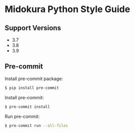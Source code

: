 # Midokura Python Style Guide

## Support Versions

- 3.7
- 3.8
- 3.9

## Pre-commit

Install pre-commit package:

```sh
$ pip install pre-commit
```

Install pre-commit:

```sh
$ pre-commit install
```

Run pre-commit:

```sh
$ pre-commit run --all-files
```